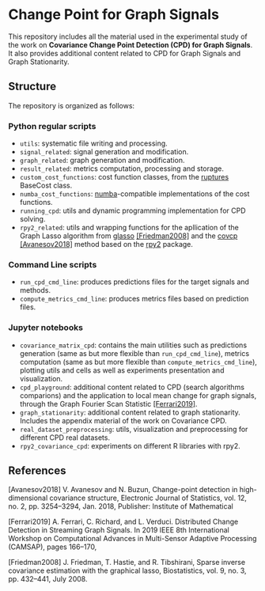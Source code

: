 # Change Point for Graph Signals

This repository includes all the material used in the experimental study of the work on **Covariance Change Point Detection (CPD) for Graph Signals**. It also provides additional content related to CPD for Graph Signals and Graph Stationarity.

## Structure

The repository is organized as follows:

### Python regular scripts

- `utils`: systematic file writing and processing.
- `signal_related`: signal generation and modification. 
- `graph_related`: graph generation and modification.
- `result_related`: metrics computation, processing and storage.
- `custom_cost_functions`: cost function classes, from the [ruptures](https://centre-borelli.github.io/ruptures-docs/) BaseCost class. 
- `numba_cost_functions`: [numba](https://numba.pydata.org/)-compatible implementations of the cost functions.
- `running_cpd`: utils and dynamic programming implementation for CPD solving.
- `rpy2_related`: utils and wrapping functions for the apllication of the Graph Lasso algorithm from [glasso](https://cran.r-project.org/web/packages/glasso/index.html) [[Friedman2008]](Friedman2008) and the [covcp](https://github.com/akopich/covcp) [[Avanesov2018]](#Avanesov2018) method based on the [rpy2](https://centre-borelli.github.io/ruptures-docs/) package.

### Command Line scripts

- `run_cpd_cmd_line`: produces predictions files for the target signals and methods.
- `compute_metrics_cmd_line`: produces metrics files based on prediction files. 


### Jupyter notebooks

- `covariance_matrix_cpd`: contains the main utilities such as predictions generation (same as but more flexible than `run_cpd_cmd_line`), metrics computation (same as but more flexible than `compute_metrics_cmd_line`), plotting utils and cells as well as experiments presentation and visualization.
- `cpd_playground`: additional content related to CPD (search algorithms comparions) and the application to local mean change for graph signals, through the Graph Fourier Scan Statistic [[Ferrari2019]](#Ferrari2019).
- `graph_stationarity`: additional content related to graph stationarity. Includes the appendix material of the work on Covariance CPD.
- `real_dataset_preprocessing`: utils, visualization and preprocessing for different CPD real datasets.
- `rpy2_covariance_cpd`: experiments on different R libraries with rpy2.




## References

<a id="Avanesov2018">[Avanesov2018]</a>
V. Avanesov  and N. Buzun, Change-point detection in high-dimensional covariance structure, Electronic Journal of Statistics, vol. 12, no. 2, pp. 3254–3294, Jan. 2018, Publisher: Institute of Mathematical

<a id="Ferrari2019">[Ferrari2019]</a>
A. Ferrari, C. Richard, and L. Verduci. Distributed Change Detection in Streaming Graph Signals. In 2019 IEEE 8th International Workshop on Computational Advances in Multi-Sensor Adaptive Processing (CAMSAP), pages 166–170,

<a id="Friedman2008">[Friedman2008]</a>
J. Friedman, T. Hastie, and R. Tibshirani, Sparse inverse covariance estimation with the
graphical lasso, Biostatistics, vol. 9, no. 3, pp. 432–441, July 2008.








